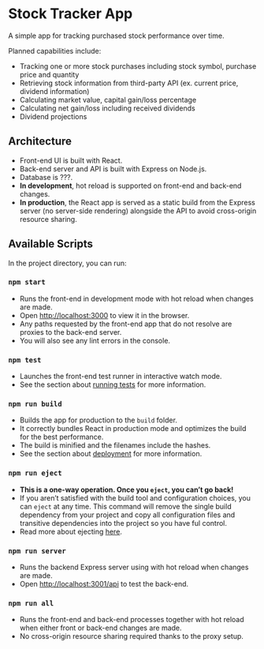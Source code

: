 # Stock Tracker App

A simple app for tracking purchased stock performance over time.

Planned capabilities include:

* Tracking one or more stock purchases including stock symbol, purchase price and quantity
* Retrieving stock information from third-party API (ex. current price, dividend information)
* Calculating market value, capital gain/loss percentage
* Calculating net gain/loss including received dividends
* Dividend projections

## Architecture

* Front-end UI is built with React.
* Back-end server and API is built with Express on Node.js.
* Database is ???.
* **In development**, hot reload is supported on front-end and back-end changes.
* **In production**, the React app is served as a static build from the Express server (no server-side rendering) alongside the API to avoid cross-origin resource sharing.

## Available Scripts

In the project directory, you can run:

### `npm start`

* Runs the front-end in development mode with hot reload when changes are made.
* Open [http://localhost:3000](http://localhost:3000) to view it in the browser.
* Any paths requested by the front-end app that do not resolve are proxies to the back-end server.
* You will also see any lint errors in the console.

### `npm test`

* Launches the front-end test runner in interactive watch mode.
* See the section about [running tests](https://facebook.github.io/create-react-app/docs/running-tests) for more information.

### `npm run build`

* Builds the app for production to the `build` folder.
* It correctly bundles React in production mode and optimizes the build for the best performance.
* The build is minified and the filenames include the hashes.
* See the section about [deployment](https://facebook.github.io/create-react-app/docs/deployment) for more information.

### `npm run eject`

* **This is a one-way operation. Once you `eject`, you can’t go back!**
* If you aren’t satisfied with the build tool and configuration choices, you can `eject` at any time. This command will remove the single build dependency from your project and copy all configuration files and transitive dependencies into the project so you have ful control. 
* Read more about ejecting [here](https://create-react-app.dev/docs/available-scripts#npm-run-eject).

### `npm run server`

* Runs the backend Express server using with hot reload when changes are made.
* Open  [http://localhost:3001/api](http://localhost:3001/api) to test the back-end.

### `npm run all`

* Runs the front-end and back-end processes together with hot reload when either front or back-end changes are made.
* No cross-origin resource sharing required thanks to the proxy setup.
